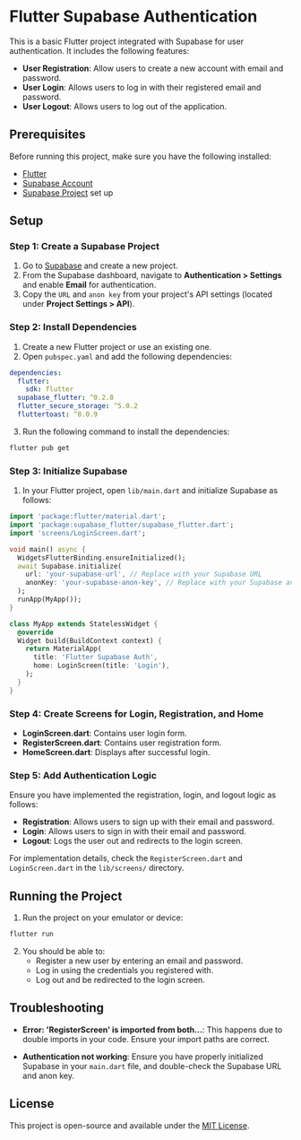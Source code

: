 # Flutter Supabase Authentication

This is a basic Flutter project integrated with Supabase for user authentication. It includes the following features:

- **User Registration**: Allow users to create a new account with email and password.
- **User Login**: Allows users to log in with their registered email and password.
- **User Logout**: Allows users to log out of the application.

## Prerequisites

Before running this project, make sure you have the following installed:

- [Flutter](https://flutter.dev/docs/get-started/install)
- [Supabase Account](https://supabase.io/)
- [Supabase Project](https://app.supabase.io/) set up

## Setup

### Step 1: Create a Supabase Project

1. Go to [Supabase](https://app.supabase.io/) and create a new project.
2. From the Supabase dashboard, navigate to **Authentication > Settings** and enable **Email** for authentication.
3. Copy the `URL` and `anon key` from your project's API settings (located under **Project Settings > API**).

### Step 2: Install Dependencies

1. Create a new Flutter project or use an existing one.
2. Open `pubspec.yaml` and add the following dependencies:

```yaml
dependencies:
  flutter:
    sdk: flutter
  supabase_flutter: ^0.2.8
  flutter_secure_storage: ^5.0.2
  fluttertoast: ^8.0.9
```

3. Run the following command to install the dependencies:

```bash
flutter pub get
```

### Step 3: Initialize Supabase

1. In your Flutter project, open `lib/main.dart` and initialize Supabase as follows:

```dart
import 'package:flutter/material.dart';
import 'package:supabase_flutter/supabase_flutter.dart';
import 'screens/LoginScreen.dart';

void main() async {
  WidgetsFlutterBinding.ensureInitialized();
  await Supabase.initialize(
    url: 'your-supabase-url', // Replace with your Supabase URL
    anonKey: 'your-supabase-anon-key', // Replace with your Supabase anon key
  );
  runApp(MyApp());
}

class MyApp extends StatelessWidget {
  @override
  Widget build(BuildContext context) {
    return MaterialApp(
      title: 'Flutter Supabase Auth',
      home: LoginScreen(title: 'Login'),
    );
  }
}
```

### Step 4: Create Screens for Login, Registration, and Home

- **LoginScreen.dart**: Contains user login form.
- **RegisterScreen.dart**: Contains user registration form.
- **HomeScreen.dart**: Displays after successful login.

### Step 5: Add Authentication Logic

Ensure you have implemented the registration, login, and logout logic as follows:

- **Registration**: Allows users to sign up with their email and password.
- **Login**: Allows users to sign in with their email and password.
- **Logout**: Logs the user out and redirects to the login screen.

For implementation details, check the `RegisterScreen.dart` and `LoginScreen.dart` in the `lib/screens/` directory.

## Running the Project

1. Run the project on your emulator or device:

```bash
flutter run
```

2. You should be able to:
    - Register a new user by entering an email and password.
    - Log in using the credentials you registered with.
    - Log out and be redirected to the login screen.

## Troubleshooting

- **Error: 'RegisterScreen' is imported from both...**: This happens due to double imports in your code. Ensure your import paths are correct.

- **Authentication not working**: Ensure you have properly initialized Supabase in your `main.dart` file, and double-check the Supabase URL and anon key.

## License

This project is open-source and available under the [MIT License](LICENSE).


